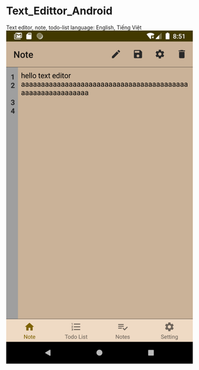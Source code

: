 # Text_Edittor_Android
Text editor, note, todo-list
language: English, Tiếng Việt
<img src="img/s1.png" alt="" style="height: 100; width: 100;">
